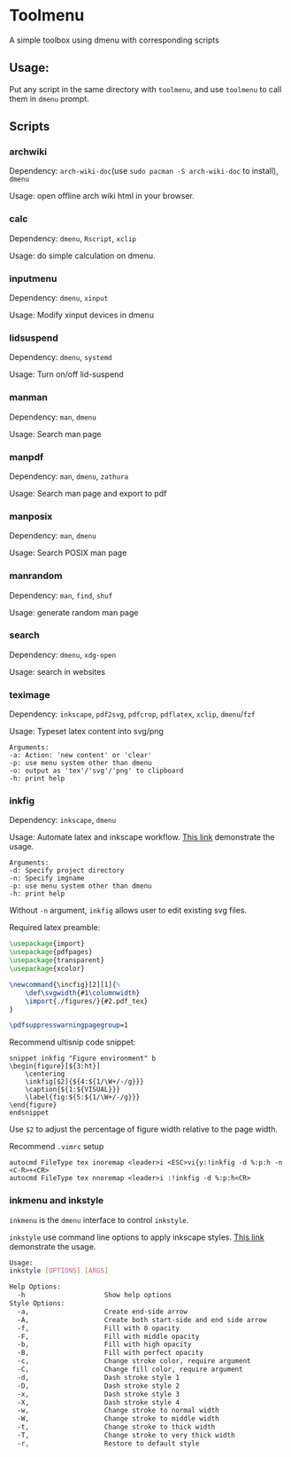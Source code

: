 # Toolmenu

A simple toolbox using dmenu with corresponding scripts

## Usage:

Put any script in the same directory with `toolmenu`, and use `toolmenu` to call them in `dmenu` prompt.

## Scripts

### archwiki

Dependency: `arch-wiki-doc`(use `sudo pacman -S arch-wiki-doc` to install), `dmenu`

Usage: open offline arch wiki html in your browser.

### calc

Dependency: `dmenu`, `Rscript`, `xclip`

Usage: do simple calculation on dmenu.

### inputmenu

Dependency: `dmenu`, `xinput`

Usage: Modify xinput devices in dmenu

### lidsuspend

Dependency: `dmenu`, `systemd`

Usage: Turn on/off lid-suspend

### manman

Dependency: `man`, `dmenu`

Usage: Search man page

### manpdf

Dependency: `man`, `dmenu`, `zathura`

Usage: Search man page and export to pdf

### manposix

Dependency: `man`, `dmenu`

Usage: Search POSIX man page

### manrandom

Dependency: `man`, `find`, `shuf`

Usage: generate random man page

### search

Dependency: `dmenu`, `xdg-open`

Usage: search in websites

### teximage

Dependency: `inkscape`, `pdf2svg`, `pdfcrop`, `pdflatex`, `xclip`, `dmenu`/`fzf`

Usage: Typeset latex content into svg/png

```
Arguments:
-a: Action: 'new content' or 'clear'
-p: use menu system other than dmenu
-o: output as 'tex'/'svg'/'png' to clipboard
-h: print help
```

### inkfig

Dependency: `inkscape`, `dmenu`

Usage: Automate latex and inkscape workflow. [This link](https://streamable.com/lrdmsu) demonstrate the usage.


```
Arguments:
-d: Specify project directory
-n: Specify imgname
-p: use menu system other than dmenu
-h: print help
```

Without `-n` argument, `inkfig` allows user to edit existing svg files.

Required latex preamble:

```tex
\usepackage{import}
\usepackage{pdfpages}
\usepackage{transparent}
\usepackage{xcolor}

\newcommand{\incfig}[2][1]{%
    \def\svgwidth{#1\columnwidth}
    \import{./figures/}{#2.pdf_tex}
}

\pdfsuppresswarningpagegroup=1
```

Recommend ultisnip code snippet:

```
snippet inkfig "Figure environment" b
\begin{figure}[${3:ht}]
	\centering
	\inkfig[$2]{${4:${1/\W+/-/g}}}
	\caption{${1:${VISUAL}}}
	\label{fig:${5:${1/\W+/-/g}}}
\end{figure}
endsnippet
```
Use `$2` to adjust the percentage of figure width relative to the page width.

Recommend `.vimrc` setup

```vimL
autocmd FileType tex inoremap <leader>i <ESC>vi{y:!inkfig -d %:p:h -n <C-R>+<CR>
autocmd FileType tex nnoremap <leader>i :!inkfig -d %:p:h<CR>
```

### inkmenu and inkstyle

`inkmenu` is the `dmenu` interface to control `inkstyle`.

`inkstyle` use command line options to apply inkscape styles. [This link](https://streamable.com/4vngts) demonstrate the usage.

```sh
Usage:
inkstyle [OPTIONS] [ARGS]

Help Options:
  -h					Show help options
Style Options:
  -a, 					Create end-side arrow
  -A, 					Create both start-side and end side arrow
  -f, 					Fill with 0 opacity
  -F, 					Fill with middle opacity
  -b, 					Fill with high opacity
  -B, 					Fill with perfect opacity
  -c, 					Change stroke color, require argument
  -C, 					Change fill color, require argument
  -d, 					Dash stroke style 1
  -D, 					Dash stroke style 2
  -x, 					Dash stroke style 3
  -X, 					Dash stroke style 4
  -w, 					Change stroke to normal width
  -W, 					Change stroke to middle width
  -t, 					Change stroke to thick width
  -T, 					Change stroke to very thick width
  -r, 					Restore to default style
```
